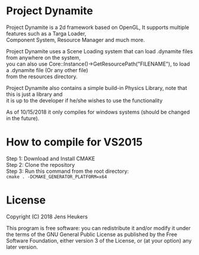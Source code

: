 # Project Dynamite
Project Dynamite is a 2d framework based on OpenGL, It supports multiple features such as a Targa Loader, <br/>
Component System, Resource Manager and much more.

Project Dynamite uses a Scene Loading system that can load .dynamite files from anywhere on the system, <br/>
you can also use Core::Instance()->GetResourcePath("FILENAME"), to load a .dynamite file (Or any other file) <br/>
from the resources directory.

Project Dynamite also contains a simple build-in Physics Library, note that this is just a library and <br/>
it is up to the developer if he/she wishes to use the functionality

As of 10/15/2018 it only compiles for windows systems (should be changed in the future).

# How to compile for VS2015
  Step 1: Download and Install CMAKE <br/>
  Step 2: Clone the repository <br/>
  Step 3: Run this command from the root directory: <br/>
          ```cmake . -DCMAKE_GENERATOR_PLATFORM=x64```

# License

Copyright (C) 2018  Jens Heukers

This program is free software: you can redistribute it and/or modify
it under the terms of the GNU General Public License as published by
the Free Software Foundation, either version 3 of the License, or
(at your option) any later version.
